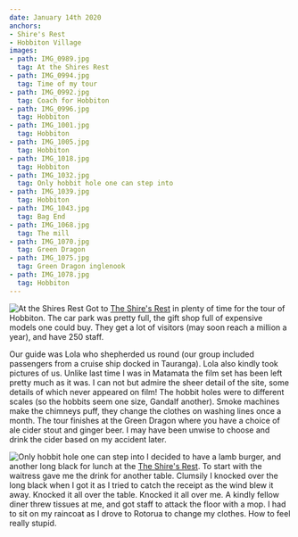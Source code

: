 ```yaml
---
date: January 14th 2020
anchors:
- Shire's Rest
- Hobbiton Village
images:
- path: IMG_0989.jpg
  tag: At the Shires Rest
- path: IMG_0994.jpg
  tag: Time of my tour
- path: IMG_0992.jpg
  tag: Coach for Hobbiton
- path: IMG_0996.jpg
  tag: Hobbiton
- path: IMG_1001.jpg
  tag: Hobbiton
- path: IMG_1005.jpg
  tag: Hobbiton
- path: IMG_1018.jpg
  tag: Hobbiton
- path: IMG_1032.jpg
  tag: Only hobbit hole one can step into
- path: IMG_1039.jpg
  tag: Hobbiton
- path: IMG_1043.jpg
  tag: Bag End
- path: IMG_1068.jpg
  tag: The mill
- path: IMG_1070.jpg
  tag: Green Dragon
- path: IMG_1075.jpg
  tag: Green Dragon inglenook
- path: IMG_1078.jpg
  tag: Hobbiton
---
```

![At the Shires Rest](IMG_0989.jpg)
Got to [The Shire's Rest](https://www.hobbitontours.com/en/the-shires-rest/)
in plenty of time for the tour of Hobbiton. The car park was
pretty full, the gift shop full of expensive models one could buy. They get a lot
of visitors (may soon reach a million a year), and have 250 staff.

Our guide was
Lola who shepherded us round (our group included passengers from a cruise ship docked
in Tauranga).
Lola also kindly took pictures of us. Unlike last time I was in Matamata the film
set has been left pretty much as it was. I can not but admire the sheer detail of the site,
some details of which never appeared on film! The hobbit holes were to different scales (so
the hobbits seem one size, Gandalf another). Smoke machines make the chimneys puff,
they change the clothes on washing lines once a month. The tour finishes at the Green
Dragon where you have a choice of ale cider stout and ginger beer. I may have been unwise
to choose and drink the cider based on my accident later.

![Only hobbit hole one can step into](IMG_1032.jpg)
I decided to have a lamb burger, and another long black for lunch at the [The Shire's Rest](https://www.hobbitontours.com/en/the-shires-rest/).
To start with the waitress gave me the drink for another table.
Clumsily I knocked over the long black when I got it as I tried to catch the receipt as the wind
blew it away. Knocked it all over the table. Knocked it all over me. A kindly fellow diner
threw tissues at me, and got staff to attack the floor with a mop. I had to sit on
my raincoat as I drove to Rotorua to change my clothes. How to feel really stupid.
